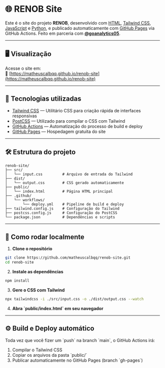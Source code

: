 # 🌐 RENOB Site

Este é o site do projeto **RENOB**, desenvolvido com [HTML](https://developer.mozilla.org/pt-BR/docs/Web/HTML), [Tailwind CSS](https://tailwindcss.com/), [JavaScript](https://developer.mozilla.org/pt-BR/docs/Web/JavaScript) e [Python](https://www.python.org/), e publicado automaticamente com [GitHub Pages](https://pages.github.com/) via GitHub Actions. Feito em parceria com **[@goanalytics05](https://github.com/goanalytics05)**.

---

## 🖥️ Visualização

Acesse o site em:  
🔗 [https://matheuscalbqq.github.io/renob-site](https://matheuscalbqq.github.io/renob-site)

---

## 🧱 Tecnologias utilizadas

- [Tailwind CSS](https://tailwindcss.com/) — Utilitário CSS para criação rápida de interfaces responsivas
- [PostCSS](https://postcss.org/) — Utilizado para compilar o CSS com Tailwind
- [GitHub Actions](https://github.com/features/actions) — Automatização do processo de build e deploy
- [GitHub Pages](https://pages.github.com/) — Hospedagem gratuita do site

---

## 🛠️ Estrutura do projeto

```
renob-site/
├── src/
│   └── input.css         # Arquivo de entrada do Tailwind
├── dist/
│   └── output.css        # CSS gerado automaticamente
├── public/
│   └── index.html        # Página HTML principal
├── .github/
│   └── workflows/
│       └── deploy.yml    # Pipeline de build e deploy
├── tailwind.config.js    # Configuração do Tailwind
├── postcss.config.js     # Configuração do PostCSS
└── package.json          # Dependências e scripts
```

---

## 🧪 Como rodar localmente

1. **Clone o repositório**

```bash
git clone https://github.com/matheuscalbqq/renob-site.git
cd renob-site
```

2. **Instale as dependências**

```bash
npm install
```

3. **Gere o CSS com Tailwind**

```bash
npx tailwindcss -i ./src/input.css -o ./dist/output.css --watch
```

4. **Abra \`public/index.html\` em seu navegador**

---

## ⚙️ Build e Deploy automático

Toda vez que você fizer um \`push\` na branch \`main\`, o GitHub Actions irá:

1. Compilar o Tailwind CSS
2. Copiar os arquivos da pasta \`public/\`
3. Publicar automaticamente no GitHub Pages (branch \`gh-pages\`)

